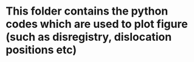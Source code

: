 # This folder contains the python codes which are used to plot figure (such as disregistry, dislocation positions etc)
